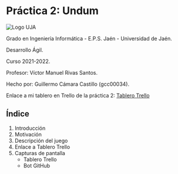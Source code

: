 # Práctica 2: Undum
![Logo UJA](https://imgs.search.brave.com/SeO89I5Gf3erxntdCwmT9MCc0tZR5Cs8wRJcxAim3XE/rs:fit:323:173:1/g:ce/aHR0cHM6Ly93d3cu/dWphZW4uZXMvZ29i/aWVybm8vdmljY29t/L3NpdGVzL2dvYmll/cm5vX3ZpY2NvbS9m/aWxlcy91cGxvYWRz/L2lubGluZS1pbWFn/ZXMvTWFyY2ElMjBV/bml2ZXJzaWRhZCUy/MGRlJTIwSmFlbi5w/bmc)

Grado en Ingeniería Informática - E.P.S. Jaén - Universidad de Jaén.

Desarrollo Ágil.

Curso 2021-2022.

Profesor: Víctor Manuel Rivas Santos.

Hecho por: Guillermo Cámara Castillo (gcc00034).

Enlace a mi tablero en Trello de la práctica 2: [Tablero Trello](https://trello.com/b/p8UYNgjW/pr%C3%A1ctica-2)

## Índice
1. Introducción
2. Motivación
3. Descripción del juego
4. Enlace a Tablero Trello
5. Capturas de pantalla
   - Tablero Trello
   - Bot GitHub




